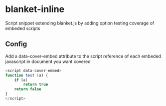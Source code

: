 # blanket-inline
Script snippet extending blanket.js by adding option testing coverage of embeded scripts

## Config

Add a data-cover-embed attribute to the script reference of each embeded javascript in document you want covered

```javascript
<script data-cover-embed>
function test (a) {
	if (a)
		return true
	return false
}
</script>
```